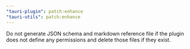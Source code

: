 ```yaml
---
"tauri-plugin": patch:enhance
"tauri-utils": patch:enhance
---
```


Do not generate JSON schema and markdown reference file if the plugin does not define any permissions and delete those files if they exist.
